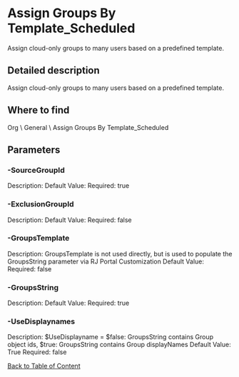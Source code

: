 # Assign Groups By Template_Scheduled

Assign cloud-only groups to many users based on a predefined template.

## Detailed description
Assign cloud-only groups to many users based on a predefined template.

## Where to find
Org \ General \ Assign Groups By Template_Scheduled

## Parameters
### -SourceGroupId
Description: 
Default Value: 
Required: true

### -ExclusionGroupId
Description: 
Default Value: 
Required: false

### -GroupsTemplate
Description: GroupsTemplate is not used directly, but is used to populate the GroupsString parameter via RJ Portal Customization
Default Value: 
Required: false

### -GroupsString
Description: 
Default Value: 
Required: true

### -UseDisplaynames
Description: $UseDisplayname = $false: GroupsString contains Group object ids, $true: GroupsString contains Group displayNames
Default Value: True
Required: false


[Back to Table of Content](../../../README.md)

